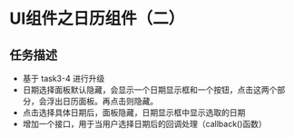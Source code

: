 
# UI组件之日历组件（二）

## 任务描述
* 基于 task3-4 进行升级
* 日期选择面板默认隐藏，会显示一个日期显示框和一个按钮，点击这两个部分，会浮出日历面板。再点击则隐藏。
* 点击选择具体日期后，面板隐藏，日期显示框中显示选取的日期
* 增加一个接口，用于当用户选择日期后的回调处理（callback()函数）
